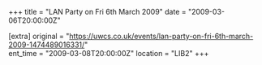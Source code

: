+++
title = "LAN Party on Fri 6th March 2009"
date = "2009-03-06T20:00:00Z"

[extra]
original = "https://uwcs.co.uk/events/lan-party-on-fri-6th-march-2009-1474489016331/"    
ent_time = "2009-03-08T20:00:00Z"
location = "LIB2"
+++



